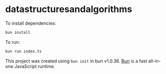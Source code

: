 # datastructuresandalgorithms

To install dependencies:

```bash
bun install
```

To run:

```bash
bun run index.ts
```

This project was created using `bun init` in bun v1.0.36. [Bun](https://bun.sh) is a fast all-in-one JavaScript runtime.
